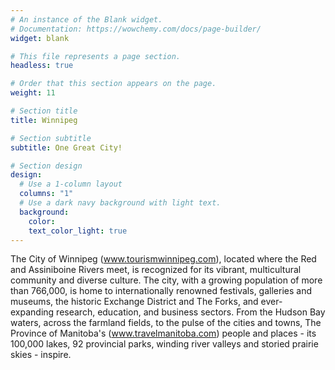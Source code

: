 ```yaml
---
# An instance of the Blank widget.
# Documentation: https://wowchemy.com/docs/page-builder/
widget: blank

# This file represents a page section.
headless: true

# Order that this section appears on the page.
weight: 11

# Section title
title: Winnipeg

# Section subtitle
subtitle: One Great City!

# Section design
design:
  # Use a 1-column layout
  columns: "1"
  # Use a dark navy background with light text.
  background:
    color: 
    text_color_light: true
---
```


The City of Winnipeg (www.tourismwinnipeg.com), located where the Red and Assiniboine Rivers meet, is recognized for its vibrant, multicultural community and diverse culture. The city, with a growing population of more than 766,000, is home to internationally renowned festivals, galleries and museums, the historic Exchange District and The Forks, and ever-expanding research, education, and business sectors. From the Hudson Bay waters, across the farmland fields, to the pulse of the cities and towns, The Province of Manitoba's (www.travelmanitoba.com) people and places - its 100,000 lakes, 92 provincial parks, winding river valleys and storied prairie skies - inspire.
